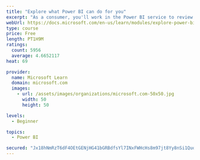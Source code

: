 ```yaml
---
title: "Explore what Power BI can do for you"
excerpt: "As a consumer, you'll work in the Power BI service to review and interact with content that has been shared with you. This module provides the foundational information that you need to work effectively in the Power BI service."
webUrl: https://docs.microsoft.com/en-us/learn/modules/explore-power-bi-service/
type: course
price: Free
length: PT1H9M
ratings:
  count: 5956
  average: 4.6652117
heat: 69

provider:
  name: Microsoft Learn
  domain: microsoft.com
  images:
    - url: /assets/images/organizations/microsoft.com-50x50.jpg
      width: 50
      height: 50

levels:
  - Beginner

topics:
  - Power BI

secured: "Jx18hNmRzT6dF4OEtGENjHG41bGRBdfsYl7INxFWHcHs8m97jt8Yy8nSi1QuqIeGHQX3iE1hHxORhq6vGbb4M7+XrtpTyV/6IsKBgzdSYi1HAAiLi1Hat74oWr78Y7DybmPYps9AqE3zWytd3ue/nVUfb4GYW9rf/LT+O2e6CFl+3BplLvDowl3yj+RrkpQwetCO+yY7q6K5tHW3EX8Prhdpf4M1p+8KDVSKwhX4HYfxAvL0fk1Xa1RxoTZX/T6dPDPfF7eQ/GBE39ZinsaxVVjNgHHYU8VunzMQQkTCR/jhuL+QRoeQdaLs/oDqxSdyCaQzFlV4IlvFLBcWmNabk6KY8/ZZnHNV/84Y2fJHQesRo3IDfsrEbhK7TLP0QRyzuPZ7Tu0OBZwe4h3oV/z+Sw==;1gSGfETJSAZBOD7FcxdAjw=="
---
```


